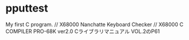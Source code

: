 # pputtest
My first C program.
// X68000 Nanchatte Keyboard Checker
// X68000 C COMPILER PRO-68K ver2.0 Cライブラリマニュアル VOL.2のP61

